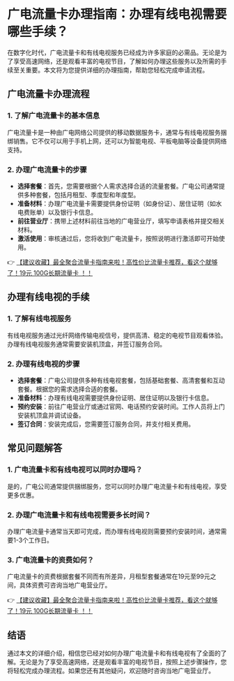 # 广电流量卡办理指南：办理有线电视需要哪些手续？

在数字化时代，广电流量卡和有线电视服务已经成为许多家庭的必需品。无论是为了享受高速网络，还是观看丰富的电视节目，了解如何办理这些服务以及所需的手续至关重要。本文将为您提供详细的办理指南，帮助您轻松完成申请流程。

## 广电流量卡办理流程

### 1. 了解广电流量卡的基本信息
广电流量卡是一种由广电网络公司提供的移动数据服务卡，通常与有线电视服务捆绑销售。它不仅可以用于手机上网，还可以为智能电视、平板电脑等设备提供网络支持。

### 2. 办理广电流量卡的步骤
- **选择套餐**：首先，您需要根据个人需求选择合适的流量套餐。广电公司通常提供多种套餐，包括月租型、季度型和年度型。
- **准备材料**：办理广电流量卡需要提供身份证明（如身份证）、居住证明（如水电费账单）以及银行卡信息。
- **前往营业厅**：携带上述材料前往当地的广电营业厅，填写申请表格并提交相关材料。
- **激活使用**：审核通过后，您将收到广电流量卡，按照说明进行激活即可开始使用。

👉 [【建议收藏】最全聚合流量卡指南来啦！高性价比流量卡推荐，看这个就够了！19元 100G长期流量卡 ！！](https://bit.ly/Liuliangka)

## 办理有线电视的手续

### 1. 了解有线电视服务
有线电视服务通过光纤网络传输电视信号，提供高清、稳定的电视节目观看体验。办理有线电视服务通常需要安装机顶盒，并签订服务合同。

### 2. 办理有线电视的步骤
- **选择套餐**：广电公司提供多种有线电视套餐，包括基础套餐、高清套餐和互动套餐。根据您的需求选择合适的套餐。
- **准备材料**：办理有线电视需要提供身份证明、居住证明以及银行卡信息。
- **预约安装**：前往广电营业厅或通过官网、电话预约安装时间。工作人员将上门安装机顶盒并调试设备。
- **签订合同**：安装完成后，您需要签订服务合同，并支付相关费用。

## 常见问题解答

### 1. 广电流量卡和有线电视可以同时办理吗？
是的，广电公司通常提供捆绑服务，您可以同时办理广电流量卡和有线电视，享受更多优惠。

### 2. 办理广电流量卡和有线电视需要多长时间？
办理广电流量卡通常当天即可完成，而办理有线电视则需要预约安装时间，通常需要1-3个工作日。

### 3. 广电流量卡的资费如何？
广电流量卡的资费根据套餐不同而有所差异，月租型套餐通常在19元至99元之间，具体资费可咨询当地广电营业厅。

👉 [【建议收藏】最全聚合流量卡指南来啦！高性价比流量卡推荐，看这个就够了！19元 100G长期流量卡 ！！](https://bit.ly/Liuliangka)

## 结语

通过本文的详细介绍，相信您已经对如何办理广电流量卡和有线电视有了全面的了解。无论是为了享受高速网络，还是观看丰富的电视节目，按照上述步骤操作，您将轻松完成办理流程。如果您还有其他疑问，欢迎随时咨询当地广电营业厅。